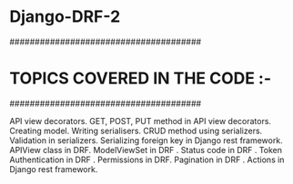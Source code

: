 # Django-DRF-2

######################################
#    TOPICS COVERED IN THE CODE :-   #
######################################

API view decorators.
GET, POST, PUT method in API view decorators.
Creating model.
Writing serialisers.
CRUD method using serializers.
Validation in serializers.
Serializing foreign key in Django rest framework.
APIView class in DRF.
ModelViewSet in DRF .
Status code in DRF .
Token Authentication in DRF .
Permissions in DRF.
Pagination in DRF .
Actions in Django rest framework.